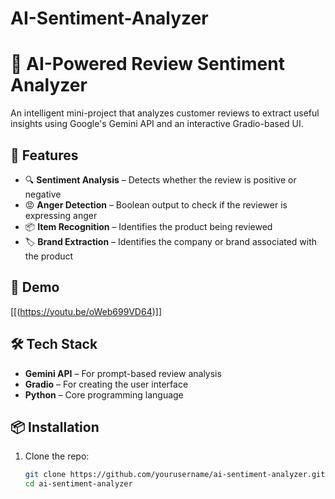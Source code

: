 # AI-Sentiment-Analyzer

# 🧠 AI-Powered Review Sentiment Analyzer

An intelligent mini-project that analyzes customer reviews to extract useful insights using Google's Gemini API and an interactive Gradio-based UI.

## 🚀 Features

- 🔍 **Sentiment Analysis** – Detects whether the review is positive or negative
- 😡 **Anger Detection** – Boolean output to check if the reviewer is expressing anger
- 📦 **Item Recognition** – Identifies the product being reviewed
- 🏷️ **Brand Extraction** – Identifies the company or brand associated with the product

## 🎥 Demo

[[(https://youtu.be/oWeb699VD64)]]

## 🛠️ Tech Stack

- **Gemini API** – For prompt-based review analysis
- **Gradio** – For creating the user interface
- **Python** – Core programming language

## 📦 Installation

1. Clone the repo:
   ```bash
   git clone https://github.com/yourusername/ai-sentiment-analyzer.git](https://github.com/bal2005/AI-Sentiment-Analyzer.git
   cd ai-sentiment-analyzer
